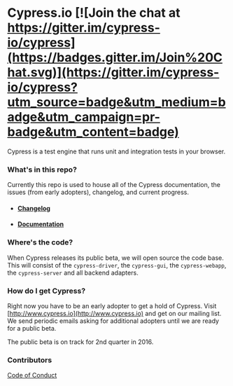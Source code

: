 # Cypress.io [![Join the chat at https://gitter.im/cypress-io/cypress](https://badges.gitter.im/Join%20Chat.svg)](https://gitter.im/cypress-io/cypress?utm_source=badge&utm_medium=badge&utm_campaign=pr-badge&utm_content=badge)

Cypress is a test engine that runs unit and integration tests in your browser.

### What's in this repo?

Currently this repo is used to house all of the Cypress documentation, the issues (from early adopters), changelog, and current progress.

- #### [Changelog](../../wiki/changelog)

- #### [Documentation](https://github.com/cypress-io/cypress/wiki)

### Where's the code?

When Cypress releases its public beta, we will open source the code base. This will consist of the `cypress-driver`, the `cypress-gui`, the `cypress-webapp`, the `cypress-server` and all backend adapters.

### How do I get Cypress?

Right now you have to be an early adopter to get a hold of Cypress. Visit [http://www.cypress.io](http://www.cypress.io) and get on our mailing list. We send periodic emails asking for additional adopters until we are ready for a public beta.

The public beta is on track for 2nd quarter in 2016.

### Contributors

[Code of Conduct](../../wiki/code-of-conduct)
